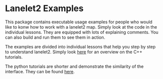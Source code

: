 # Lanelet2 Examples

This package contains executable usage examples for people who would like to konw how to work with a lanelet2 map. Simply look at the code in the individual lessons. They are equipped with lots of explaining comments. You can also build and run them to see them in action.

The examples are divided into individual lessons that help you step by step to understand lanelet2. Simply look [here](src) for an overview on the C++ tutorials.

The python tutorials are shorter and demonstrate the similarity of the interface. They can be found [here](scripts/tutorial.py).

